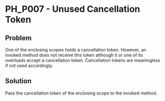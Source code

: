 # PH_P007 - Unused Cancellation Token

## Problem

One of the enclosing scopes holds a cancellation token. However, an invoked method does not receive this token although it or one of its overloads accept a cancellation token. Cancellation tokens are meaningless if not used accordingly.

## Solution

Pass the cancellation token of the enclosing scope to the invoked method.
